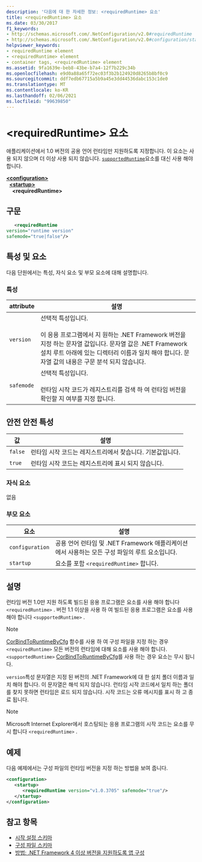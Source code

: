 ```yaml
---
description: '다음에 대 한 자세한 정보: <requiredRuntime> 요소'
title: <requiredRuntime> 요소
ms.date: 03/30/2017
f1_keywords:
- http://schemas.microsoft.com/.NetConfiguration/v2.0#requiredRuntime
- http://schemas.microsoft.com/.NetConfiguration/v2.0#configuration/startup/requiredRuntime
helpviewer_keywords:
- requiredRuntime element
- <requiredRuntime> element
- container tags, <requiredRuntime> element
ms.assetid: 9fa1639e-beb8-43be-b7a4-12f7b229c34b
ms.openlocfilehash: e9d0a88a65f72ec03f3b2b124920d8265b8bf0c9
ms.sourcegitcommit: ddf7edb67715a5b9a45e3dd44536dabc153c1de0
ms.translationtype: MT
ms.contentlocale: ko-KR
ms.lasthandoff: 02/06/2021
ms.locfileid: "99639850"
---
```

# <a name="requiredruntime-element"></a>\<requiredRuntime> 요소

애플리케이션에서 1.0 버전의 공용 언어 런타임만 지원하도록 지정합니다. 이 요소는 사용 되지 않으며 더 이상 사용 되지 않습니다. [`supportedRuntime`](supportedruntime-element.md)요소를 대신 사용 해야 합니다.

[**\<configuration>**](../configuration-element.md)  
&nbsp;&nbsp;[**\<startup>**](startup-element.md)  
&nbsp;&nbsp;&nbsp;&nbsp;**\<requiredRuntime>**  

## <a name="syntax"></a>구문

```xml
   <requiredRuntime  
version="runtime version"
safemode="true|false"/>
```

## <a name="attributes-and-elements"></a>특성 및 요소

다음 단원에서는 특성, 자식 요소 및 부모 요소에 대해 설명합니다.

### <a name="attributes"></a>특성

|attribute|설명|
|---------------|-----------------|
|`version`|선택적 특성입니다.<br /><br /> 이 응용 프로그램에서 지 원하는 .NET Framework 버전을 지정 하는 문자열 값입니다. 문자열 값은 .NET Framework 설치 루트 아래에 있는 디렉터리 이름과 일치 해야 합니다. 문자열 값의 내용은 구문 분석 되지 않습니다.|
|`safemode`|선택적 특성입니다.<br /><br /> 런타임 시작 코드가 레지스트리를 검색 하 여 런타임 버전을 확인할 지 여부를 지정 합니다.|

## <a name="safemode-attribute"></a>안전 안전 특성

|값|설명|
|-----------|-----------------|
|`false`|런타임 시작 코드는 레지스트리에서 찾습니다. 기본값입니다.|
|`true`|런타임 시작 코드는 레지스트리에 표시 되지 않습니다.|

### <a name="child-elements"></a>자식 요소

없음

### <a name="parent-elements"></a>부모 요소

|요소|설명|
|-------------|-----------------|
|`configuration`|공용 언어 런타임 및 .NET Framework 애플리케이션에서 사용하는 모든 구성 파일의 루트 요소입니다.|
|`startup`|요소를 포함 `<requiredRuntime>` 합니다.|

## <a name="remarks"></a>설명

 런타임 버전 1.0만 지원 하도록 빌드된 응용 프로그램은 요소를 사용 해야 합니다 `<requiredRuntime>` . 버전 1.1 이상을 사용 하 여 빌드된 응용 프로그램은 요소를 사용 해야 합니다 `<supportedRuntime>` .

> [!NOTE]
> [CorBindToRuntimeByCfg](../../../unmanaged-api/hosting/corbindtoruntimebycfg-function.md) 함수를 사용 하 여 구성 파일을 지정 하는 경우 `<requiredRuntime>` 모든 버전의 런타임에 대해 요소를 사용 해야 합니다. `<supportedRuntime>` [CorBindToRuntimeByCfg](../../../unmanaged-api/hosting/corbindtoruntimebycfg-function.md)를 사용 하는 경우 요소는 무시 됩니다.

 `version`특성 문자열은 지정 된 버전의 .NET Framework에 대 한 설치 폴더 이름과 일치 해야 합니다. 이 문자열은 해석 되지 않습니다. 런타임 시작 코드에서 일치 하는 폴더를 찾지 못하면 런타임은 로드 되지 않습니다. 시작 코드는 오류 메시지를 표시 하 고 종료 됩니다.

> [!NOTE]
> Microsoft Internet Explorer에서 호스팅되는 응용 프로그램의 시작 코드는 요소를 무시 합니다 `<requiredRuntime>` .

## <a name="example"></a>예제

다음 예제에서는 구성 파일의 런타임 버전을 지정 하는 방법을 보여 줍니다.

```xml
<configuration>
   <startup>
      <requiredRuntime version="v1.0.3705" safemode="true"/>
   </startup>
</configuration>
```

## <a name="see-also"></a>참고 항목

- [시작 설정 스키마](index.md)
- [구성 파일 스키마](../index.md)
- [방법: .NET Framework 4 이상 버전을 지원하도록 앱 구성](../../../migration-guide/how-to-configure-an-app-to-support-net-framework-4-or-4-5.md)
